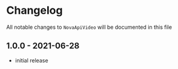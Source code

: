 # Changelog

All notable changes to `NovaApiVideo` will be documented in this file

## 1.0.0 - 2021-06-28

- initial release
